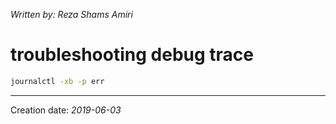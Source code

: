 _Written by: Reza Shams Amiri_
# troubleshooting debug trace


``` sh
journalctl -xb -p err
```

* * *
Creation date: _2019-06-03_
